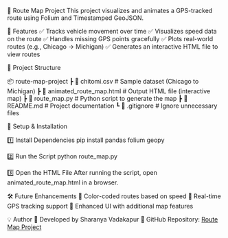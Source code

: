 📌 Route Map Project
This project visualizes and animates a GPS-tracked route using Folium and Timestamped GeoJSON.

📍 Features
✅ Tracks vehicle movement over time
✅ Visualizes speed data on the route
✅ Handles missing GPS points gracefully
✅ Plots real-world routes (e.g., Chicago → Michigan)
✅ Generates an interactive HTML file to view routes

📂 Project Structure

📦 route-map-project
 ┣ 📜 chitomi.csv                # Sample dataset (Chicago to Michigan)
 ┣ 📜 animated_route_map.html    # Output HTML file (interactive map)
 ┣ 📜 route_map.py               # Python script to generate the map
 ┣ 📜 README.md                  # Project documentation
 ┗ 📜 .gitignore                 # Ignore unnecessary files

 
🔧 Setup & Installation

1️⃣ Install Dependencies
pip install pandas folium geopy

2️⃣ Run the Script
python route_map.py

3️⃣ Open the HTML File
After running the script, open animated_route_map.html in a browser.

🛠 Future Enhancements
🚀 Color-coded routes based on speed
🚀 Real-time GPS tracking support
🚀 Enhanced UI with additional map features

💡 Author
📌 Developed by Sharanya Vadakapur
🔗 GitHub Repository: [Route Map Project](https://github.com/S0307-shar/route-map-project)

